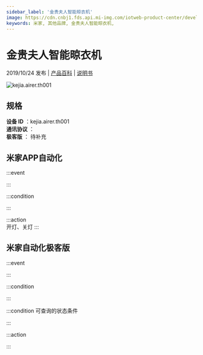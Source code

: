 ```yaml
---
sidebar_label: '金贵夫人智能晾衣机'
image: https://cdn.cnbj1.fds.api.mi-img.com/iotweb-product-center/developer_15660510508201DrDaKqq.png?GalaxyAccessKeyId=AKVGLQWBOVIRQ3XLEW&amp;amp;amp;Expires=9223372036854775807&amp;amp;amp;Signature=XyKwa/dsYWP7oZSTQM2HtoobUxo=
keywords: 米家, 其他品牌, 金贵夫人智能晾衣机, 
---
```

# 金贵夫人智能晾衣机

2019/10/24 发布 | [产品百科](https://home.mi.com/webapp/content/baike/product/index.html?model=kejia.airer.th001/) | [说明书](https://home.mi.com/views/introduction.html?model=kejia.airer.th001&region=cn)

![kejia.airer.th001](https://cdn.cnbj1.fds.api.mi-img.com/iotweb-product-center/developer_15660510508201DrDaKqq.png?GalaxyAccessKeyId=AKVGLQWBOVIRQ3XLEW&amp;amp;amp;Expires=9223372036854775807&amp;amp;amp;Signature=XyKwa/dsYWP7oZSTQM2HtoobUxo=)

## 规格  
> 
**设备 ID** ：kejia.airer.th001  
**通讯协议** ：  
**极客版**  ： 待补充 


## 米家APP自动化  

:::event  

:::

:::condition  

:::

:::action   
开灯、关灯
:::

## 米家自动化极客版  

:::event  

:::

:::condition  

:::

:::condition 可查询的状态条件  

:::

:::action  

:::

        
